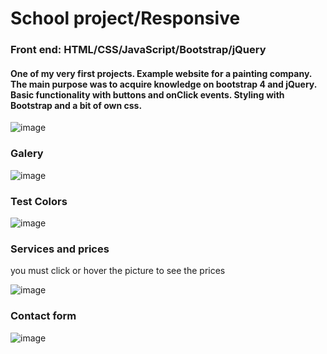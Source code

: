 School project/Responsive
===
### Front end: HTML/CSS/JavaScript/Bootstrap/jQuery
#### One of my very first projects. Example website for a painting company. The main purpose was to acquire knowledge on bootstrap 4 and jQuery. Basic functionality with buttons and onClick events. Styling with Bootstrap and a bit of own css.

![image](https://user-images.githubusercontent.com/55087458/85220993-d52be700-b3b8-11ea-80ce-e8f571b13a27.png)

### Galery

![image](https://user-images.githubusercontent.com/55087458/85221005-f8ef2d00-b3b8-11ea-9fee-ce9ab3b7f684.png)

### Test Colors

![image](https://user-images.githubusercontent.com/55087458/85221027-2d62e900-b3b9-11ea-8450-e9674c521016.png)

### Services and prices

you must click or hover the picture to see the prices

![image](https://user-images.githubusercontent.com/55087458/85221050-613e0e80-b3b9-11ea-9ad8-5369b4e9d85f.png)

### Contact form

![image](https://user-images.githubusercontent.com/55087458/85221060-8894db80-b3b9-11ea-9e87-279f94bbabbf.png)
